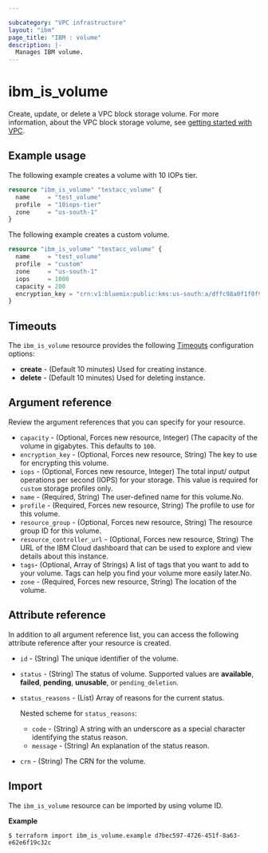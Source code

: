```yaml
---

subcategory: "VPC infrastructure"
layout: "ibm"
page_title: "IBM : volume"
description: |-
  Manages IBM volume.
---
```


# ibm_is_volume
Create, update, or delete a VPC block storage volume. For more information, about the VPC block storage volume, see [getting started with VPC](https://cloud.ibm.com/docs/vpc).

## Example usage
The following example creates a volume with 10 IOPs tier.

```terraform
resource "ibm_is_volume" "testacc_volume" {
  name     = "test_volume"
  profile  = "10iops-tier"
  zone     = "us-south-1"
}

```
The following example creates a custom volume.

```terraform
resource "ibm_is_volume" "testacc_volume" {
  name     = "test_volume"
  profile  = "custom"
  zone     = "us-south-1"
  iops     = 1000
  capacity = 200
  encryption_key = "crn:v1:bluemix:public:kms:us-south:a/dffc98a0f1f0f95f6613b3b752286b87:e4a29d1a-2ef0-42a6-8fd2-350deb1c647e:key:5437653b-c4b1-447f-9646-b2a2a4cd6179"
}

```

## Timeouts
The `ibm_is_volume` resource provides the following [Timeouts](https://www.terraform.io/docs/configuration/resources.html#timeouts) configuration options:

- **create** - (Default 10 minutes) Used for creating instance.
- **delete** - (Default 10 minutes) Used for deleting instance.


## Argument reference
Review the argument references that you can specify for your resource. 

- `capacity` - (Optional, Forces new resource, Integer) (The capacity of the volume in gigabytes. This defaults to `100`.
- `encryption_key` - (Optional, Forces new resource, String) The key to use for encrypting this volume.
- `iops` - (Optional, Forces new resource, Integer) The total input/ output operations per second (IOPS) for your storage. This value is required for `custom` storage profiles only.
- `name` - (Required, String) The user-defined name for this volume.No.
- `profile` - (Required, Forces new resource, String) The profile to use for this volume.
- `resource_group` - (Optional, Forces new resource, String) The resource group ID for this volume.
- `resource_controller_url` - (Optional, Forces new resource, String) The URL of the IBM Cloud dashboard that can be used to explore and view details about this instance.
- `tags`- (Optional, Array of Strings) A list of tags that you want to add to your volume. Tags can help you find your volume more easily later.No.
- `zone` - (Required, Forces new resource, String) The location of the volume.

## Attribute reference
In addition to all argument reference list, you can access the following attribute reference after your resource is created.

- `id` - (String) The unique identifier of the volume.
- `status` - (String) The status of volume. Supported values are **available**, **failed**, **pending**, **unusable**, or `pending_deletion`.
- `status_reasons` - (List) Array of reasons for the current status.

  Nested scheme for `status_reasons`:
  - `code` - (String) A string with an underscore as a special character identifying the status reason.
  - `message` - (String) An explanation of the status reason.
- `crn` - (String) The CRN for the volume.

## Import
The `ibm_is_volume` resource can be imported by using volume ID.

**Example**

```
$ terraform import ibm_is_volume.example d7bec597-4726-451f-8a63-e62e6f19c32c
```
